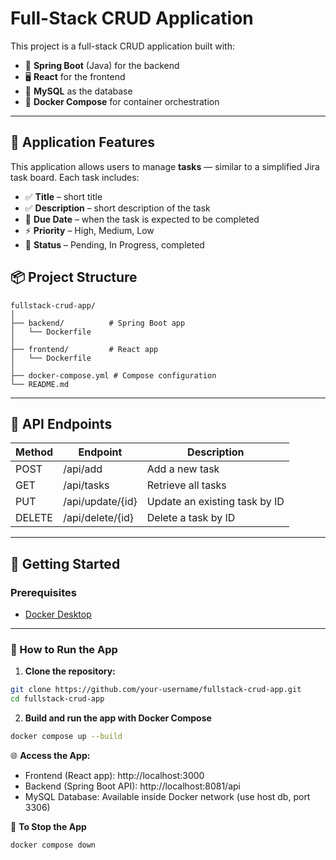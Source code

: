 
# Full-Stack CRUD Application

This project is a full-stack CRUD application built with:

- 🧠 **Spring Boot** (Java) for the backend  
- 🖥️ **React** for the frontend  
- 🐬 **MySQL** as the database  
- 🐳 **Docker Compose** for container orchestration  

---

## 📝 Application Features

This application allows users to manage **tasks** — similar to a simplified Jira task board. Each task includes:

- ✅ **Title** – short title  
- ✅ **Description** – short description of the task  
- 📅 **Due Date** – when the task is expected to be completed  
- ⚡ **Priority** – High, Medium, Low  
- 📌 **Status** – Pending, In Progress, completed  

## 📦 Project Structure

```plaintext
fullstack-crud-app/
│
├── backend/          # Spring Boot app
│   └── Dockerfile
│
├── frontend/         # React app
│   └── Dockerfile
│
├── docker-compose.yml # Compose configuration
└── README.md
```

---

## 🧪 API Endpoints

| Method   | Endpoint           | Description                   |
| -------- | ------------------ | ----------------------------- |
| POST     | /api/add           | Add a new task                |
| GET      | /api/tasks         | Retrieve all tasks            |
| PUT      | /api/update/{id}   | Update an existing task by ID |
| DELETE   | /api/delete/{id}   | Delete a task by ID           |

---

## 🚀 Getting Started

### Prerequisites

- [Docker Desktop](https://www.docker.com/products/docker-desktop)

---

### 🔧 How to Run the App

1. **Clone the repository:**

```bash
git clone https://github.com/your-username/fullstack-crud-app.git
cd fullstack-crud-app
```

2. **Build and run the app with Docker Compose**

```bash
docker compose up --build
```

🌐 **Access the App:**

- Frontend (React app): http://localhost:3000  
- Backend (Spring Boot API): http://localhost:8081/api  
- MySQL Database: Available inside Docker network (use host db, port 3306)  

🧹 **To Stop the App**

```bash
docker compose down
```

